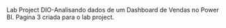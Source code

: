 Lab Project DIO-Analisando dados de um Dashboard de Vendas no Power BI.
Pagina 3 criada para o lab project.